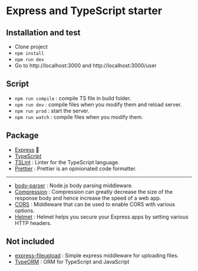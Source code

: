# Express and TypeScript starter 

## Installation and test

* Clone project
* `npm install`
* `npm run dev`
* Go to http://localhost:3000 and http://localhost:3000/user

## Script

* `npm run compile` : compile TS file in build folder.
* `npm run dev` : compile files when you modify them and reload server. 
* `npm run prod` : start the server.
* `npm run watch` : compile files when you modify them.


## Package

* [Express](https://expressjs.com/fr/) 🤷‍
* [TypeScript](https://www.typescriptlang.org/)
* [TSLint](https://palantir.github.io/tslint/) :  Linter for the TypeScript language.
* [Prettier](https://prettier.io/) : Prettier is an opinionated code formatter. 
***
* [body-parser](https://github.com/expressjs/body-parser) : Node.js body parsing middleware.
* [Compression](https://github.com/expressjs/compression) : Compression can greatly decrease the size of the response body and hence increase the speed of a web app.
* [CORS](https://github.com/expressjs/cors) : Middleware that can be used to enable CORS with various options.
* [Helmet](https://github.com/helmetjs/helmet) : Helmet helps you secure your Express apps by setting various HTTP headers.

## Not included
* [express-fileupload](https://github.com/richardgirges/express-fileupload) : Simple express middleware for uploading files.
* [TypeORM](https://typeorm.io/#/) : ORM for TypeScript and JavaScript 
